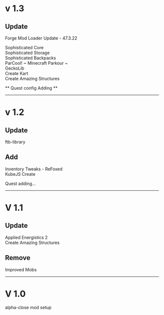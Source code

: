 # v 1.3
## Update

Forge Mod Loader Update - 47.3.22   

Sophisticated Core   
Sophisticated Storage   
Sophisticated Backpacks   
ParCool! ~ Minecraft Parkour ~   
GeckoLib   
Create Kart   
Create Amazing Structures   

** Quest config Adding **

***

# v 1.2
## Update
ftb-library   

## Add
Inventory Tweaks - ReFoxed   
KubeJS Create   

Quest adding...   

***

# V 1.1
## Update
Applied Energistics 2   
Create Amazing Structures

## Remove
Improved Mobs   

***

# V 1.0
alpha-close mod setup

